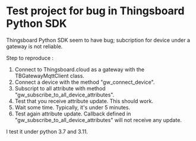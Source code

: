 # Test project for bug in Thingsboard Python SDK

Thingsboard Python SDK seem to have bug; subcription for device under a gateway is not reliable.

Step to reproduce : 
1. Connect to Thingsboard.cloud as a gateway with the TBGatewayMqttClient class.
2. Connect a device with the method "gw_connect_device".
3. Subscript to all attribute with method "gw_subscribe_to_all_device_attributes".
4. Test that you receive attribute update. This should work. 
4. Wait some time. Typically, it's under 5 minutes.
5. Test again attribute update. Callback defined in "gw_subscribe_to_all_device_attributes" will not receive any update.

I test it under python 3.7 and 3.11.

